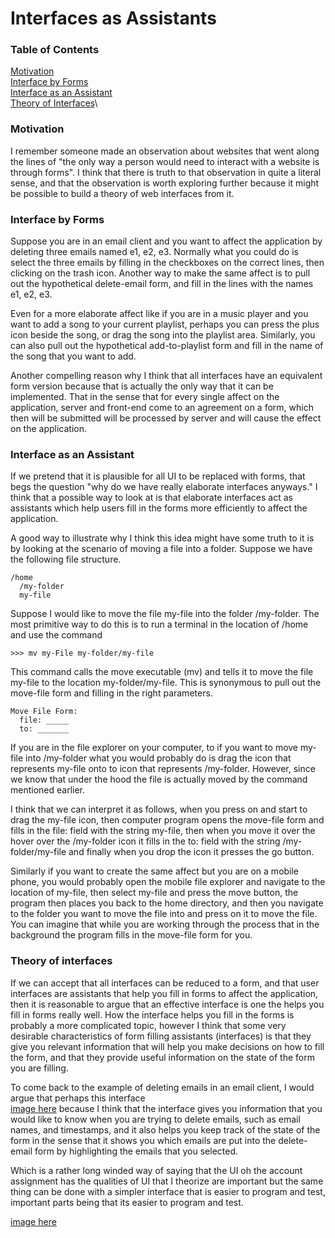 # Interfaces as Assistants

### Table of Contents
[Motivation](#motivation)\
[Interface by Forms](#interface-by-forms)\
[Interface as an Assistant](#interface-as-an-assistant)\
[Theory of Interfaces](#theory-of-interfaces)\

### Motivation <span id='1'></span>

I remember someone made an observation about websites that went along the lines of "the only way a person would need to interact with a website is through forms". I think that there is truth to that observation in quite a literal sense, and that the observation is worth exploring further because it might be possible to build a theory of web interfaces from it.

### Interface by Forms

Suppose you are in an email client and you want to affect the application by deleting three emails named e1, e2, e3. Normally what you could do is select the three emails by filling in the checkboxes on the correct lines, then clicking on the trash icon. Another way to make the same affect is to pull out the hypothetical delete-email form, and fill in the lines with the names e1, e2, e3.

Even for a more elaborate affect like if you are in a music player and you want to add a song to your current playlist, perhaps you can press the plus icon beside the song, or drag the song into the playlist area. Similarly, you can also pull out the hypothetical add-to-playlist form and fill in the name of the song that you want to add.

Another compelling reason why I think that all interfaces have an equivalent form version because that is actually the only way that it can be implemented. That in the sense that for every single affect on the application, server and front-end come to an agreement on a form, which then will be submitted will be processed by server and will cause the effect on the application.

### Interface as an Assistant <span id='3'></span>

If we pretend that it is plausible for all UI to be replaced with forms, that begs the question "why do we have really elaborate interfaces anyways." I think that a possible way to look at is that elaborate interfaces act as assistants which help users fill in the forms more efficiently to affect the application.

A good way to illustrate why I think this idea might have some truth to it is by looking at the scenario of moving a file into a folder. Suppose we have the following file structure.

```
/home
  /my-folder
  my-file
```

Suppose I would like to move the file my-file into the folder /my-folder. The most primitive way to do this is to run a terminal in the location of /home and use the command

```
>>> mv my-File my-folder/my-file
```

This command calls the move executable (mv) and tells it to move the file my-file to the location my-folder/my-file. This is synonymous to pull out the move-file form and filling in the right parameters.

```
Move File Form:
  file: _____
  to: _______
```

If you are in the file explorer on your computer, to if you want to move my-file into /my-folder what you would probably do is drag the icon that represents my-file onto to icon that represents /my-folder. However, since we know that under the hood the file is actually moved by the command mentioned earlier.

I think that we can interpret it as follows, when you press on and start to drag the my-file icon, then computer program opens the move-file form and fills in the file: field with the string my-file, then when you move it over the hover over the /my-folder icon it fills in the to: field with the string /my-folder/my-file and finally when you drop the icon it presses the go button.

Similarly if you want to create the same affect but you are on a mobile phone,  you would probably open the mobile file explorer and navigate to the location of my-file, then select my-file and press the move button, the program then places you back to the home directory, and then you navigate to the folder you want to move the file into and press on it to move the file. You can imagine that while you are working through the process that in the background the program fills in the move-file form for you.

### Theory of interfaces

If we can accept that all interfaces can be reduced to a form, and that user interfaces are assistants that help you fill in forms to affect the application, then it is reasonable to argue that an effective interface is one the helps you fill in forms really well. How the interface helps you fill in the forms is probably a more complicated topic, however I think that some very desirable characteristics of form filling assistants (interfaces) is that they give you relevant information that will help you make decisions on how to fill the form, and that they provide useful information on the state of the form you are filling.

To come back to the example of deleting emails in an email client, I would argue that perhaps this interface\
[image here]()
because I think that the interface gives you information that you would like to know when you are trying to delete emails, such as email names, and timestamps, and it also helps you keep track of the state of the form in the sense that it shows you which emails are put into the delete-email form by highlighting the emails that you selected.

Which is a rather long winded way of saying that the UI oh the account assignment has the qualities of UI that I theorize are important but the same thing can be done with a simpler interface that is easier to program and test, important parts being that its easier to program and test.

[image here]()
